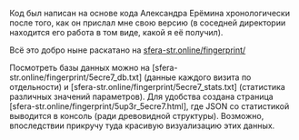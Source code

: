 Код был написан на основе кода Александра Ерёмина хронологически после того, как он прислал мне свою версию (в соседней директории находится его работа в том виде, какой я её получил).

Всё это добро ныне раскатано на [sfera-str.online/fingerprint/](sfera-str.online/fingerprint/)

Посмотреть базы данных можно на [sfera-str.online/fingerprint/5ecre7_db.txt] (данные каждого визита по отдельности) и [sfera-str.online/fingerprint/5ecre7_stats.txt] (статистика различных значений параметров). Для удобства создана страница [sfera-str.online/fingerprint/5up3r_5ecre7.html], где JSON со статистикой выводится в консоль (ради древовидной структуры). Возможно, впоследствии прикручу туда красивую визуализацию этих данных.

